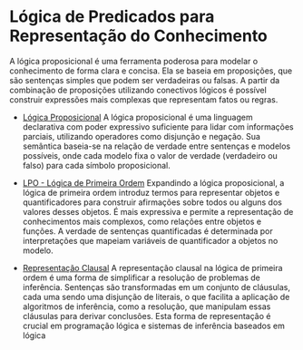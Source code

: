 # Lógica de Predicados para Representação do Conhecimento

A lógica proposicional é uma ferramenta poderosa para modelar o conhecimento de forma clara e concisa. Ela se baseia em proposições, que são sentenças simples que podem ser verdadeiras ou falsas. A partir da combinação de proposições utilizando conectivos lógicos é possível construir expressões mais complexas que representam fatos ou regras.

- [Lógica Proposicional](./1-lógica-proposicional/README.md)
A lógica proposicional é uma linguagem declarativa com poder expressivo suficiente para lidar com informações parciais, utilizando operadores como disjunção e negação. Sua semântica baseia-se na relação de verdade entre sentenças e modelos possíveis, onde cada modelo fixa o valor de verdade (verdadeiro ou falso) para cada símbolo proposicional.

- [LPO - Lógica de Primeira Ordem](./2-lógica-de-primeira-ordem/README.md)
Expandindo a lógica proposicional, a lógica de primeira ordem introduz termos para representar objetos e quantificadores para construir afirmações sobre todos ou alguns dos valores desses objetos. É mais expressiva e permite a representação de conhecimentos mais complexos, como relações entre objetos e funções. A verdade de sentenças quantificadas é determinada por interpretações que mapeiam variáveis de quantificador a objetos no modelo.

- [Representação Clausal](./3-representação-clausal/README.md)
A representação clausal na lógica de primeira ordem é uma forma de simplificar a resolução de problemas de inferência. Sentenças são transformadas em um conjunto de cláusulas, cada uma sendo uma disjunção de literais, o que facilita a aplicação de algoritmos de inferência, como a resolução, que manipulam essas cláusulas para derivar conclusões. Esta forma de representação é crucial em programação lógica e sistemas de inferência baseados em lógica
